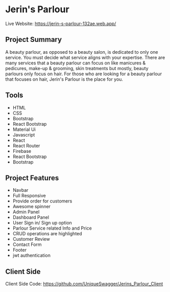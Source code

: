 # Jerin's Parlour

Live Website: https://jerin-s-parlour-132ae.web.app/

## Project Summary

A beauty parlour, as opposed to a beauty salon, is dedicated to only one service. You must decide what service aligns with your expertise. There are many services that a beauty parlour can focus on like manicures & pedicures, make-up & grooming, skin treatments but mostly, beauty parlours only focus on hair. For those who are looking for a beauty parlour that focuses on hair, Jerin's Parlour is the place for you.

## Tools

- HTML
- CSS
- Bootstrap
- React Bootstrap
- Material Ui
- Javascript
- React
- React Router
- Firebase
- React Bootstrap
- Bootstrap

## Project Features

- Navbar
- Full Responsive
- Provide order for customers
- Awesome spinner
- Admin Panel
- Dashboard Panel
- User Sign in/ Sign up option
- Parlour Service related Info and Price
- CRUD operations are highlighted
- Customer Review
- Contact Form
- Footer
- jwt authentication

## Client Side

Client Side Code: https://github.com/UniqueSwagger/Jerins_Parlour_Client

